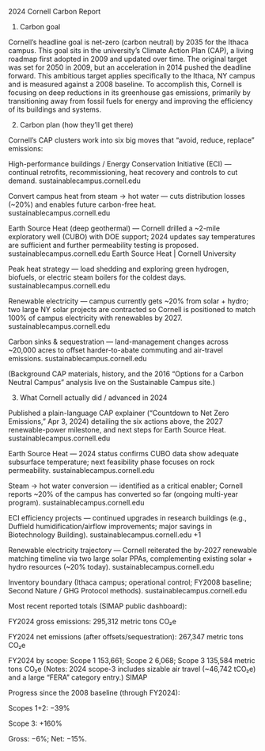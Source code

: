 2024 Cornell Carbon Report

1) Carbon goal

Cornell’s headline goal is net-zero (carbon neutral) by 2035 for the Ithaca campus. This goal sits in the university’s Climate Action Plan (CAP), a living roadmap first adopted in 2009 and updated over time. The original target was set for 2050 in 2009, but an acceleration in 2014 pushed the deadline forward. This ambitious target applies specifically to the Ithaca, NY campus and is measured against a 2008 baseline. To accomplish this, Cornell is focusing on deep reductions in its greenhouse gas emissions, primarily by transitioning away from fossil fuels for energy and improving the efficiency of its buildings and systems.


2) Carbon plan (how they’ll get there)

Cornell’s CAP clusters work into six big moves that “avoid, reduce, replace” emissions:

High-performance buildings / Energy Conservation Initiative (ECI) — continual retrofits, recommissioning, heat recovery and controls to cut demand. 
sustainablecampus.cornell.edu

Convert campus heat from steam → hot water — cuts distribution losses (~20%) and enables future carbon-free heat. 
sustainablecampus.cornell.edu

Earth Source Heat (deep geothermal) — Cornell drilled a ~2-mile exploratory well (CUBO) with DOE support; 2024 updates say temperatures are sufficient and further permeability testing is proposed. 
sustainablecampus.cornell.edu
Earth Source Heat | Cornell University

Peak heat strategy — load shedding and exploring green hydrogen, biofuels, or electric steam boilers for the coldest days. 
sustainablecampus.cornell.edu

Renewable electricity — campus currently gets ~20% from solar + hydro; two large NY solar projects are contracted so Cornell is positioned to match 100% of campus electricity with renewables by 2027. 
sustainablecampus.cornell.edu

Carbon sinks & sequestration — land-management changes across ~20,000 acres to offset harder-to-abate commuting and air-travel emissions. 
sustainablecampus.cornell.edu

(Background CAP materials, history, and the 2016 “Options for a Carbon Neutral Campus” analysis live on the Sustainable Campus site.) 



3) What Cornell actually did / advanced in 2024

Published a plain-language CAP explainer (“Countdown to Net Zero Emissions,” Apr 3, 2024) detailing the six actions above, the 2027 renewable-power milestone, and next steps for Earth Source Heat. 
sustainablecampus.cornell.edu

Earth Source Heat — 2024 status confirms CUBO data show adequate subsurface temperature; next feasibility phase focuses on rock permeability. 
sustainablecampus.cornell.edu

Steam → hot water conversion — identified as a critical enabler; Cornell reports ~20% of the campus has converted so far (ongoing multi-year program). 
sustainablecampus.cornell.edu

ECI efficiency projects — continued upgrades in research buildings (e.g., Duffield humidification/airflow improvements; major savings in Biotechnology Building). 
sustainablecampus.cornell.edu
+1

Renewable electricity trajectory — Cornell reiterated the by-2027 renewable matching timeline via two large solar PPAs, complementing existing solar + hydro resources (~20% today). 
sustainablecampus.cornell.edu


Inventory boundary (Ithaca campus; operational control; FY2008 baseline; Second Nature / GHG Protocol methods). 
sustainablecampus.cornell.edu

Most recent reported totals (SIMAP public dashboard):

FY2024 gross emissions: 295,312 metric tons CO₂e

FY2024 net emissions (after offsets/sequestration): 267,347 metric tons CO₂e

FY2024 by scope: Scope 1 153,661; Scope 2 6,068; Scope 3 135,584 metric tons CO₂e
(Notes: 2024 scope-3 includes sizable air travel (~46,742 tCO₂e) and a large “FERA” category entry.) 
SIMAP

Progress since the 2008 baseline (through FY2024):

Scopes 1+2: −39%

Scope 3: +160%

Gross: −6%; Net: −15%.